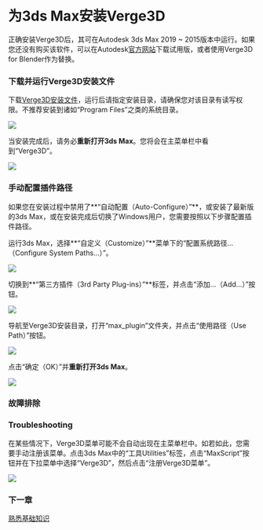 # ​为3ds Max安装Verge3D​

正确安装Verge3D后，其可在Autodesk 3ds Max 2019 ~ 2015版本中运行。如果您还没有购买该软件，可以在Autodesk[官方网站](https://www.autodesk.com/products/3ds-max/free-trial)下载试用版，或者使用Verge3D for Blender作为替换。

### 下载并运行Verge3D安装文件

下载[Verge3D安装文件](https://www.soft8soft.com/get-verge3d/)，运行后请指定安装目录，请确保您对该目录有读写权限。不推荐安装到诸如“Program Files”之类的系统目录。

![](https://www.soft8soft.com/docs/files/installation_3ds_max/installer-max-auto-configure.jpg)

当安装完成后，请务必**重新打开3ds Max**。您将会在主菜单栏中看到“Verge3D”。

![](https://www.soft8soft.com/docs/files/installation_3ds_max/installation_3ds_max_complete.jpg)

### 手动配置插件路径

如果您在安装过程中禁用了**“自动配置（Auto-Configure）”**，或安装了最新版的3ds Max，或在安装完成后切换了Windows用户，您需要按照以下步骤配置插件路径。

运行3ds Max，选择**“自定义（Customize）”**菜单下的“配置系统路径…（Configure System Paths...）”。

![](https://www.soft8soft.com/docs/files/installation_3ds_max/installation_3ds_max1.png)

切换到**“第三方插件（3rd Party Plug-ins）”**标签，并点击“添加…（Add...）”按钮。

![](https://www.soft8soft.com/docs/files/installation_3ds_max/installation_3ds_max2.png)

导航至Verge3D安装目录，打开“max\_plugin”文件夹，并点击“使用路径（Use Path）”按钮。

![](https://www.soft8soft.com/docs/files/installation_3ds_max/installation_3ds_max3.png)

点击“确定（OK）”并**重新打开3ds Max**。

![](https://www.soft8soft.com/docs/files/installation_3ds_max/installation_3ds_max4.png)

### 故障排除

### Troubleshooting

在某些情况下，Verge3D菜单可能不会自动出现在主菜单栏中。如若如此，您需要手动注册该菜单。点击3ds Max中的“工具Utilities”标签，点击“MaxScript”按钮并在下拉菜单中选择“Verge3D”，然后点击“注册Verge3D菜单”。

![](https://www.soft8soft.com/docs/files/installation_3ds_max/installation_3ds_max-registering_manually.jpg)

### 下一章

[熟悉基础知识](../)


